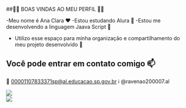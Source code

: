 ##🌸🐶 BOAS VINDAS AO MEU PERFIL 🌸🐶

-Meu nome é Ana Clara ❤️
-Estou estudando Alura 🌻
-Estou me desenvolvendo a linguagem Jaava Script 📖
- Utilizo esse espaço para minha organização e compartilhamento do meu projeto desenvolvido 💠

## Você pode entrar em contato comigo 📫

📧 00001107833371sp@al.educacao.sp.gov.br
ℹ️ @ravenao200007.al

![](https://media.tenor.com/VkpvGmsb1VIAAAAM/dance.gif)               
![](https://media.tenor.com/GL8h20eioM4AAAAM/web-diva-tulla-luana-tulla-luana-fontes-dos-santos.gif)


